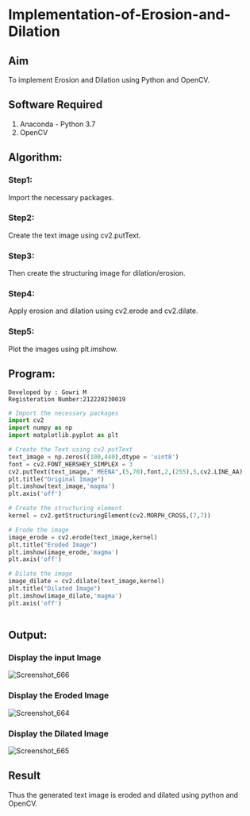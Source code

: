 # Implementation-of-Erosion-and-Dilation
## Aim
To implement Erosion and Dilation using Python and OpenCV.
## Software Required
1. Anaconda - Python 3.7
2. OpenCV
## Algorithm:
### Step1:
Import the necessary packages.

### Step2:
Create the text image using cv2.putText.

### Step3:
Then create the structuring image for dilation/erosion.

### Step4:
Apply erosion and dilation using cv2.erode and cv2.dilate.

### Step5:
Plot the images using plt.imshow.

 
## Program:
```
Developed by : Gowri M
Registeration Number:212220230019
```

``` Python
# Import the necessary packages
import cv2
import numpy as np
import matplotlib.pyplot as plt

# Create the Text using cv2.putText
text_image = np.zeros((100,440),dtype = 'uint8')
font = cv2.FONT_HERSHEY_SIMPLEX = 3
cv2.putText(text_image," MEENA",(5,70),font,2,(255),5,cv2.LINE_AA)
plt.title("Original Image")
plt.imshow(text_image,'magma')
plt.axis('off')

# Create the structuring element
kernel = cv2.getStructuringElement(cv2.MORPH_CROSS,(7,7))

# Erode the image
image_erode = cv2.erode(text_image,kernel)
plt.title("Eroded Image")
plt.imshow(image_erode,'magma')
plt.axis('off')

# Dilate the image
image_dilate = cv2.dilate(text_image,kernel)
plt.title("Dilated Image")
plt.imshow(image_dilate,'magma')
plt.axis('off')



```
## Output:

### Display the input Image
![Screenshot_666](https://user-images.githubusercontent.com/75235455/169960805-ea40f555-969b-4183-9752-c43b502a7de0.png)


### Display the Eroded Image
![Screenshot_664](https://user-images.githubusercontent.com/75235455/169960860-28e090d9-0b9e-48f9-b8cf-b533c1cd4a64.png)


### Display the Dilated Image
![Screenshot_665](https://user-images.githubusercontent.com/75235455/169960884-6b972f2a-d1dc-4744-a5cc-c230e81d99f2.png)


## Result
Thus the generated text image is eroded and dilated using python and OpenCV.
